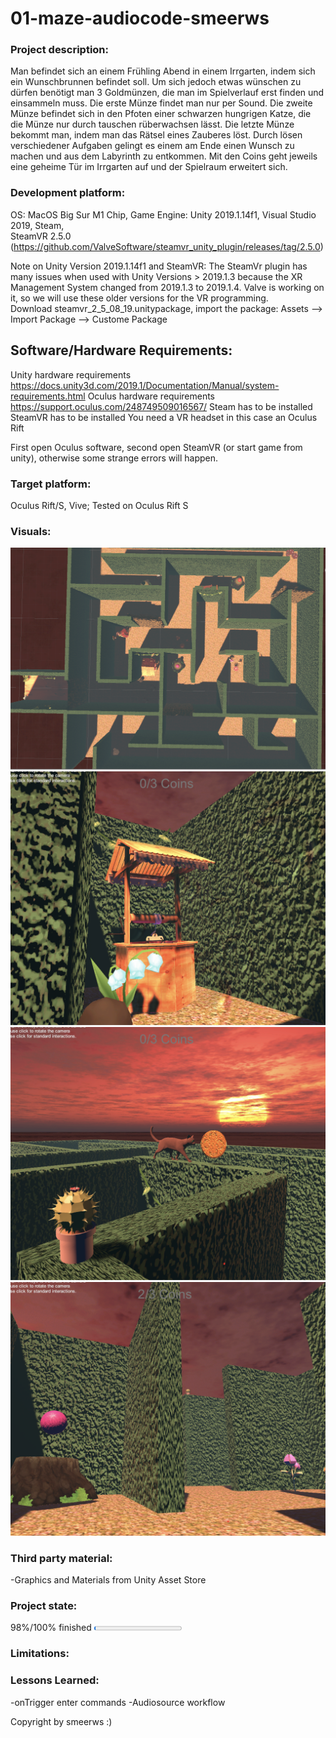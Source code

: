 # 01-maze-audiocode-smeerws

### Project description: 
Man befindet sich an einem Frühling Abend in einem Irrgarten, indem sich ein Wunschbrunnen befindet soll. Um sich jedoch etwas wünschen zu dürfen benötigt man 3 Goldmünzen, die man im Spielverlauf erst finden und einsammeln muss. Die erste Münze findet man nur per Sound. Die zweite Münze befindet sich in den Pfoten einer schwarzen hungrigen Katze, die die Münze nur durch tauschen rüberwachsen lässt. Die letzte Münze bekommt man, indem man das Rätsel eines Zauberes löst. Durch lösen verschiedener Aufgaben gelingt es einem am Ende einen Wunsch zu machen und aus dem Labyrinth zu entkommen.  Mit den Coins geht jeweils eine geheime Tür im Irrgarten auf und der Spielraum erweitert sich.

### Development platform: 
OS: MacOS Big Sur M1 Chip, Game Engine: Unity 2019.1.14f1, Visual Studio 2019, Steam,  
SteamVR 2.5.0 (https://github.com/ValveSoftware/steamvr_unity_plugin/releases/tag/2.5.0)

Note on Unity Version 2019.1.14f1 and SteamVR: The SteamVr plugin has many issues when used with Unity Versions > 2019.1.3 because the XR Management System changed from 2019.1.3 to 2019.1.4. Valve is working on it, so we will use these older versions for the VR programming.  
Download steamvr_2_5_08_19.unitypackage, import the package: Assets --> Import Package --> Custome Package

## Software/Hardware Requirements: 
Unity hardware requirements https://docs.unity3d.com/2019.1/Documentation/Manual/system-requirements.html 
Oculus hardware requirements https://support.oculus.com/248749509016567/
Steam has to be installed
SteamVR has to be installed
You need a VR headset in this case an Oculus Rift

First open Oculus software, second open SteamVR (or start game from unity), otherwise some strange errors will happen. 


### Target platform: 
Oculus Rift/S, Vive; 
Tested on Oculus Rift S

### Visuals: 
![](img/Maze.png)
![](img/WishWell.png)
![](img/Cat.png)
![](img/Objects.png)



### Third party material: 
-Graphics and Materials from Unity Asset Store

### Project state: 
98%/100% finished
<progress max="100" value="2"></progress>

### Limitations: 

### Lessons Learned: 
-onTrigger enter commands
-Audiosource workflow

Copyright by smeerws :)
